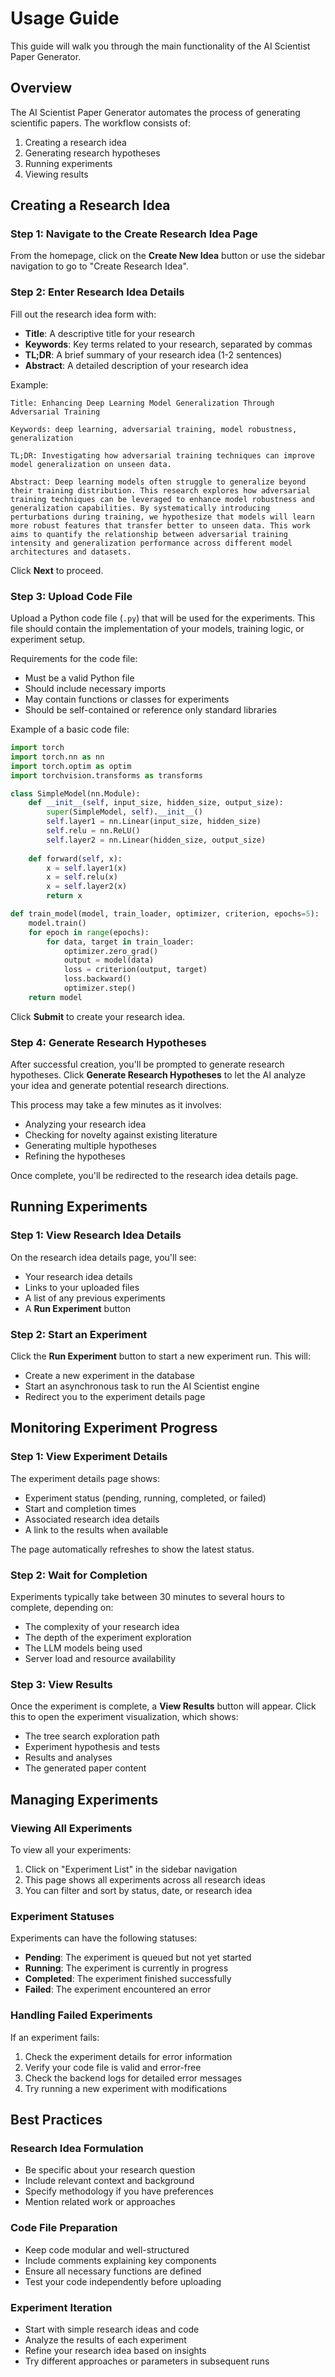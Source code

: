 # Usage Guide

This guide will walk you through the main functionality of the AI Scientist Paper Generator.

## Overview

The AI Scientist Paper Generator automates the process of generating scientific papers. The workflow consists of:

1. Creating a research idea
2. Generating research hypotheses
3. Running experiments
4. Viewing results

## Creating a Research Idea

### Step 1: Navigate to the Create Research Idea Page

From the homepage, click on the **Create New Idea** button or use the sidebar navigation to go to "Create Research Idea".

### Step 2: Enter Research Idea Details

Fill out the research idea form with:

- **Title**: A descriptive title for your research
- **Keywords**: Key terms related to your research, separated by commas
- **TL;DR**: A brief summary of your research idea (1-2 sentences)
- **Abstract**: A detailed description of your research idea

Example:
```
Title: Enhancing Deep Learning Model Generalization Through Adversarial Training

Keywords: deep learning, adversarial training, model robustness, generalization

TL;DR: Investigating how adversarial training techniques can improve model generalization on unseen data.

Abstract: Deep learning models often struggle to generalize beyond their training distribution. This research explores how adversarial training techniques can be leveraged to enhance model robustness and generalization capabilities. By systematically introducing perturbations during training, we hypothesize that models will learn more robust features that transfer better to unseen data. This work aims to quantify the relationship between adversarial training intensity and generalization performance across different model architectures and datasets.
```

Click **Next** to proceed.

### Step 3: Upload Code File

Upload a Python code file (`.py`) that will be used for the experiments. This file should contain the implementation of your models, training logic, or experiment setup.

Requirements for the code file:
- Must be a valid Python file
- Should include necessary imports
- May contain functions or classes for experiments
- Should be self-contained or reference only standard libraries

Example of a basic code file:
```python
import torch
import torch.nn as nn
import torch.optim as optim
import torchvision.transforms as transforms

class SimpleModel(nn.Module):
    def __init__(self, input_size, hidden_size, output_size):
        super(SimpleModel, self).__init__()
        self.layer1 = nn.Linear(input_size, hidden_size)
        self.relu = nn.ReLU()
        self.layer2 = nn.Linear(hidden_size, output_size)
    
    def forward(self, x):
        x = self.layer1(x)
        x = self.relu(x)
        x = self.layer2(x)
        return x

def train_model(model, train_loader, optimizer, criterion, epochs=5):
    model.train()
    for epoch in range(epochs):
        for data, target in train_loader:
            optimizer.zero_grad()
            output = model(data)
            loss = criterion(output, target)
            loss.backward()
            optimizer.step()
    return model
```

Click **Submit** to create your research idea.

### Step 4: Generate Research Hypotheses

After successful creation, you'll be prompted to generate research hypotheses. Click **Generate Research Hypotheses** to let the AI analyze your idea and generate potential research directions.

This process may take a few minutes as it involves:
- Analyzing your research idea
- Checking for novelty against existing literature
- Generating multiple hypotheses
- Refining the hypotheses

Once complete, you'll be redirected to the research idea details page.

## Running Experiments

### Step 1: View Research Idea Details

On the research idea details page, you'll see:
- Your research idea details
- Links to your uploaded files
- A list of any previous experiments
- A **Run Experiment** button

### Step 2: Start an Experiment

Click the **Run Experiment** button to start a new experiment run. This will:
- Create a new experiment in the database
- Start an asynchronous task to run the AI Scientist engine
- Redirect you to the experiment details page

## Monitoring Experiment Progress

### Step 1: View Experiment Details

The experiment details page shows:
- Experiment status (pending, running, completed, or failed)
- Start and completion times
- Associated research idea details
- A link to the results when available

The page automatically refreshes to show the latest status.

### Step 2: Wait for Completion

Experiments typically take between 30 minutes to several hours to complete, depending on:
- The complexity of your research idea
- The depth of the experiment exploration
- The LLM models being used
- Server load and resource availability

### Step 3: View Results

Once the experiment is complete, a **View Results** button will appear. Click this to open the experiment visualization, which shows:
- The tree search exploration path
- Experiment hypothesis and tests
- Results and analyses
- The generated paper content

## Managing Experiments

### Viewing All Experiments

To view all your experiments:
1. Click on "Experiment List" in the sidebar navigation
2. This page shows all experiments across all research ideas
3. You can filter and sort by status, date, or research idea

### Experiment Statuses

Experiments can have the following statuses:
- **Pending**: The experiment is queued but not yet started
- **Running**: The experiment is currently in progress
- **Completed**: The experiment finished successfully
- **Failed**: The experiment encountered an error

### Handling Failed Experiments

If an experiment fails:
1. Check the experiment details for error information
2. Verify your code file is valid and error-free
3. Check the backend logs for detailed error messages
4. Try running a new experiment with modifications

## Best Practices

### Research Idea Formulation

- Be specific about your research question
- Include relevant context and background
- Specify methodology if you have preferences
- Mention related work or approaches

### Code File Preparation

- Keep code modular and well-structured
- Include comments explaining key components
- Ensure all necessary functions are defined
- Test your code independently before uploading

### Experiment Iteration

- Start with simple research ideas and code
- Analyze the results of each experiment
- Refine your research idea based on insights
- Try different approaches or parameters in subsequent runs 